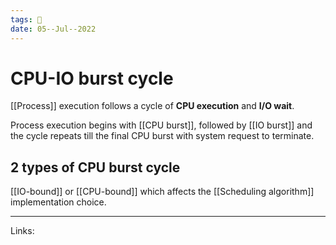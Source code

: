 ```yaml
---
tags: 🌱
date: 05--Jul--2022
---
```


# CPU-IO burst cycle

[[Process]] execution follows a cycle of **CPU execution** and **I/O wait**.

Process execution begins with [[CPU burst]], followed by [[IO burst]] and the cycle repeats till the final CPU burst with system request to terminate.

## 2 types of CPU burst cycle
[[IO-bound]] or [[CPU-bound]] which affects the [[Scheduling algorithm]] implementation choice.

---
Links: 
